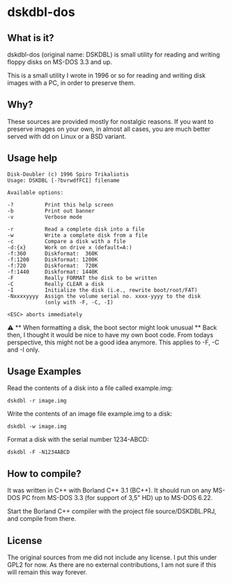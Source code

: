 # dskdbl-dos

## What is it?

dskdbl-dos (original name: DSKDBL) is small utility for reading and writing
floppy disks on MS-DOS 3.3 and up.

This is a small utility I wrote in 1996 or so for reading and writing disk
images with a PC, in order to preserve them.

## Why?

These sources are provided mostly for nostalgic reasons. If you want to
preserve images on your own, in almost all cases, you are much better served
with dd on Linux or a BSD variant.

## Usage help

    Disk-Doubler (c) 1996 Spiro Trikaliotis
    Usage: DSKDBL [-?bvrwdfFCI] filename

    Available options:

    -?          Print this help screen
    -b          Print out banner
    -v          Verbose mode

    -r          Read a complete disk into a file
    -w          Write a complete disk from a file
    -c          Compare a disk with a file
    -d:{x}      Work on drive x (default=A:)
    -f:360      Diskformat:  360K
    -f:1200     Diskformat: 1200K
    -f:720      Diskformat:  720K
    -f:1440     Diskformat: 1440K
    -F          Really FORMAT the disk to be written
    -C          Really CLEAR a disk
    -I          Initialize the disk (i.e., rewrite boot/root/FAT)
    -Nxxxxyyyy  Assign the volume serial no. xxxx-yyyy to the disk
                (only with -F, -C, -I)

    <ESC> aborts immediately

:warning: ** When formatting a disk, the boot sector might look unusual **
Back then, I thought it would be nice to have my own boot code. From todays
perspective, this might not be a good idea anymore. This applies to -F, -C
and -I only.

## Usage Examples

Read the contents of a disk into a file called example.img:

    dskdbl -r image.img

Write the contents of an image file example.img to a disk:

    dskdbl -w image.img

Format a disk with the serial number 1234-ABCD:

    dskdbl -F -N1234ABCD

## How to compile?

It was written in C++ with Borland C++ 3.1 (BC++). It should run on any MS-DOS
PC from MS-DOS 3.3 (for support of 3,5" HD) up to MS-DOS 6.22.

Start the Borland C++ compiler with the project file source/DSKDBL.PRJ, and
compile from there.

## License

The original sources from me did not include any license. I put this under
GPL2 for now. As there are no external contributions, I am not sure if this will
remain this way forever.
